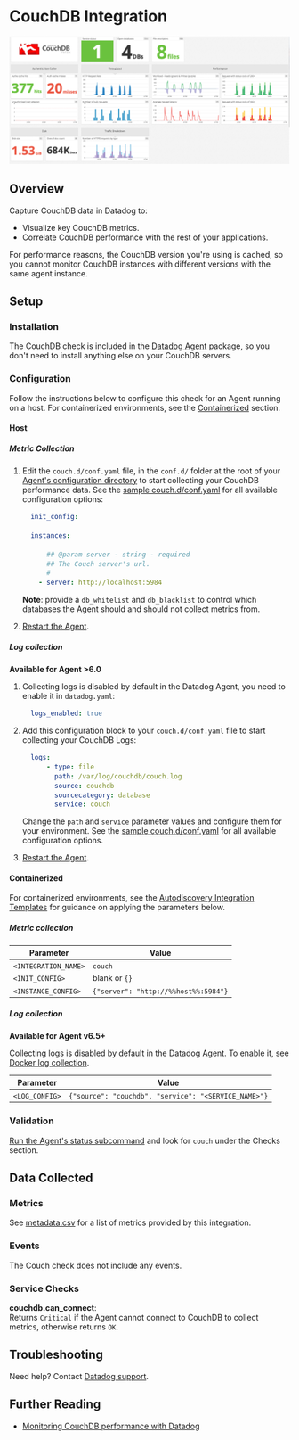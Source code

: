 # CouchDB Integration

![CouchDB dashboard][1]

## Overview

Capture CouchDB data in Datadog to:

* Visualize key CouchDB metrics.
* Correlate CouchDB performance with the rest of your applications.

For performance reasons, the CouchDB version you're using is cached, so you cannot monitor CouchDB instances with different versions with the same agent instance.

## Setup

### Installation

The CouchDB check is included in the [Datadog Agent][2] package, so you don't need to install anything else on your CouchDB servers.

### Configuration

Follow the instructions below to configure this check for an Agent running on a host. For containerized environments, see the [Containerized](#containerized) section.

#### Host

##### Metric Collection

1. Edit the `couch.d/conf.yaml` file, in the `conf.d/` folder at the root of your [Agent's configuration directory][3] to start collecting your CouchDB performance data. See the [sample couch.d/conf.yaml][4] for all available configuration options:

      ```yaml
        init_config:

        instances:

            ## @param server - string - required
            ## The Couch server's url.
            #
          - server: http://localhost:5984
      ```

    **Note**: provide a `db_whitelist` and `db_blacklist` to control which databases the Agent should and should not collect metrics from.

2. [Restart the Agent][5].

##### Log collection

**Available for Agent >6.0**

1. Collecting logs is disabled by default in the Datadog Agent, you need to enable it in `datadog.yaml`:

    ```yaml
      logs_enabled: true
    ```

2. Add this configuration block to your `couch.d/conf.yaml` file to start collecting your CouchDB Logs:

    ```yaml
      logs:
          - type: file
            path: /var/log/couchdb/couch.log
            source: couchdb
            sourcecategory: database
            service: couch
    ```

    Change the `path` and `service` parameter values and configure them for your environment. See the [sample couch.d/conf.yaml][4] for all available configuration options.

3. [Restart the Agent][5].

#### Containerized

For containerized environments, see the [Autodiscovery Integration Templates][6] for guidance on applying the parameters below.

##### Metric collection

| Parameter            | Value                                |
|----------------------|--------------------------------------|
| `<INTEGRATION_NAME>` | `couch`                              |
| `<INIT_CONFIG>`      | blank or `{}`                        |
| `<INSTANCE_CONFIG>`  | `{"server": "http://%%host%%:5984"}` |

##### Log collection

**Available for Agent v6.5+**

Collecting logs is disabled by default in the Datadog Agent. To enable it, see [Docker log collection][7].

| Parameter      | Value                                                |
|----------------|------------------------------------------------------|
| `<LOG_CONFIG>` | `{"source": "couchdb", "service": "<SERVICE_NAME>"}` |

### Validation

[Run the Agent's status subcommand][8] and look for `couch` under the Checks section.

## Data Collected
### Metrics

See [metadata.csv][9] for a list of metrics provided by this integration.

### Events

The Couch check does not include any events.

### Service Checks

**couchdb.can_connect**:<br>
Returns `Critical` if the Agent cannot connect to CouchDB to collect metrics, otherwise returns `OK`.

## Troubleshooting
Need help? Contact [Datadog support][10].

## Further Reading

* [Monitoring CouchDB performance with Datadog][11]

[1]: https://raw.githubusercontent.com/DataDog/integrations-core/master/couch/images/couchdb_dashboard.png
[2]: https://app.datadoghq.com/account/settings#agent
[3]: https://docs.datadoghq.com/agent/guide/agent-configuration-files/#agent-configuration-directory
[4]: https://github.com/DataDog/integrations-core/blob/master/couch/datadog_checks/couch/data/conf.yaml.example
[5]: https://docs.datadoghq.com/agent/guide/agent-commands/#start-stop-and-restart-the-agent
[6]: https://docs.datadoghq.com/agent/autodiscovery/integrations
[7]: https://docs.datadoghq.com/agent/docker/log/
[8]: https://docs.datadoghq.com/agent/guide/agent-commands/#agent-status-and-information
[9]: https://github.com/DataDog/integrations-core/blob/master/couch/metadata.csv
[10]: https://docs.datadoghq.com/help
[11]: https://www.datadoghq.com/blog/monitoring-couchdb-with-datadog
